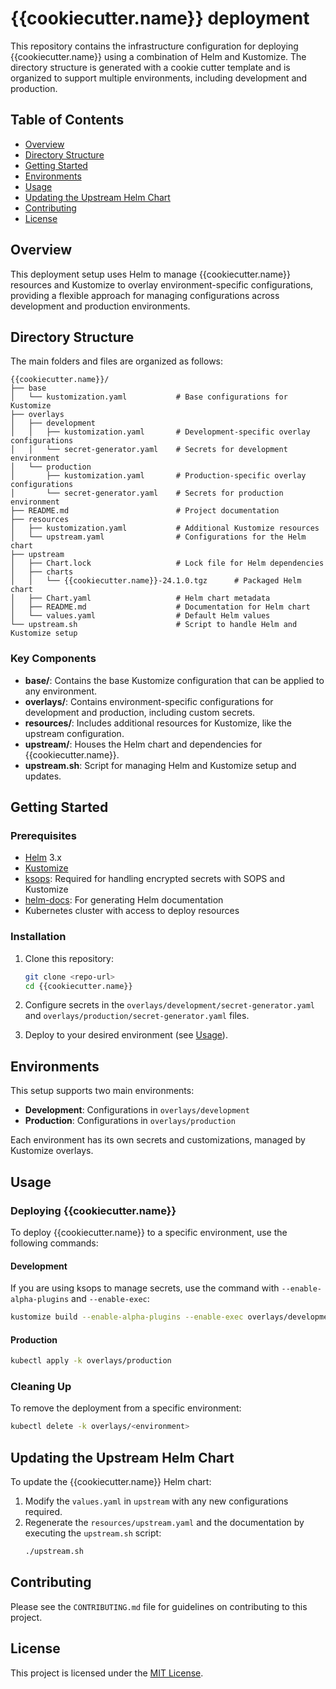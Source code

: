 
# {{cookiecutter.name}} deployment

This repository contains the infrastructure configuration for deploying {{cookiecutter.name}} using a combination of Helm and Kustomize. The directory structure is generated with a cookie cutter template and is organized to support multiple environments, including development and production.

## Table of Contents

- [Overview](#overview)
- [Directory Structure](#directory-structure)
- [Getting Started](#getting-started)
- [Environments](#environments)
- [Usage](#usage)
- [Updating the Upstream Helm Chart](#updating-the-upstream-helm-chart)
- [Contributing](#contributing)
- [License](#license)

## Overview

This deployment setup uses Helm to manage {{cookiecutter.name}} resources and Kustomize to overlay environment-specific configurations, providing a flexible approach for managing configurations across development and production environments.

## Directory Structure

The main folders and files are organized as follows:

```plaintext
{{cookiecutter.name}}/
├── base
│   └── kustomization.yaml           # Base configurations for Kustomize
├── overlays
│   ├── development
│   │   ├── kustomization.yaml       # Development-specific overlay configurations
│   │   └── secret-generator.yaml    # Secrets for development environment
│   └── production
│       ├── kustomization.yaml       # Production-specific overlay configurations
│       └── secret-generator.yaml    # Secrets for production environment
├── README.md                        # Project documentation
├── resources
│   ├── kustomization.yaml           # Additional Kustomize resources
│   └── upstream.yaml                # Configurations for the Helm chart
├── upstream
│   ├── Chart.lock                   # Lock file for Helm dependencies
│   ├── charts
│   │   └── {{cookiecutter.name}}-24.1.0.tgz      # Packaged Helm chart
│   ├── Chart.yaml                   # Helm chart metadata
│   ├── README.md                    # Documentation for Helm chart
│   └── values.yaml                  # Default Helm values
└── upstream.sh                      # Script to handle Helm and Kustomize setup
```

### Key Components

- **base/**: Contains the base Kustomize configuration that can be applied to any environment.
- **overlays/**: Contains environment-specific configurations for development and production, including custom secrets.
- **resources/**: Includes additional resources for Kustomize, like the upstream configuration.
- **upstream/**: Houses the Helm chart and dependencies for {{cookiecutter.name}}.
- **upstream.sh**: Script for managing Helm and Kustomize setup and updates.

## Getting Started

### Prerequisites

- [Helm](https://helm.sh/) 3.x
- [Kustomize](https://kustomize.io/)
- [ksops](https://github.com/viaduct-ai/kustomize-sops): Required for handling encrypted secrets with SOPS and Kustomize
- [helm-docs](https://github.com/norwoodj/helm-docs): For generating Helm documentation
- Kubernetes cluster with access to deploy resources

### Installation

1. Clone this repository:
   ```bash
   git clone <repo-url>
   cd {{cookiecutter.name}}
   ```

2. Configure secrets in the `overlays/development/secret-generator.yaml` and `overlays/production/secret-generator.yaml` files.

3. Deploy to your desired environment (see [Usage](#usage)).

## Environments

This setup supports two main environments:
- **Development**: Configurations in `overlays/development`
- **Production**: Configurations in `overlays/production`

Each environment has its own secrets and customizations, managed by Kustomize overlays.

## Usage

### Deploying {{cookiecutter.name}}

To deploy {{cookiecutter.name}} to a specific environment, use the following commands:

#### Development
If you are using ksops to manage secrets, use the command with `--enable-alpha-plugins` and `--enable-exec`:

```bash
kustomize build --enable-alpha-plugins --enable-exec overlays/development | kubectl apply -f -
```

#### Production
```bash
kubectl apply -k overlays/production
```

### Cleaning Up

To remove the deployment from a specific environment:
```bash
kubectl delete -k overlays/<environment>
```

## Updating the Upstream Helm Chart

To update the {{cookiecutter.name}} Helm chart:

1. Modify the `values.yaml` in `upstream` with any new configurations required.
2. Regenerate the `resources/upstream.yaml` and the documentation by executing the `upstream.sh` script:
   ```bash
   ./upstream.sh
   ```

## Contributing

Please see the `CONTRIBUTING.md` file for guidelines on contributing to this project.

## License

This project is licensed under the [MIT License](LICENSE).